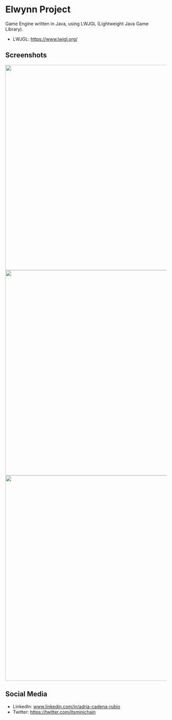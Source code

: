 # Elwynn Project 

Game Engine written in Java, using LWJGL (Lightweight Java Game Library).

- LWJGL: https://www.lwjgl.org/

## Screenshots
<p align="center">
  <img src="/screenshots/gif01.gif" width="640px"</img> 
  <img src="/screenshots/gif02.gif" width="640px"</img> 
  <img src="/screenshots/gif03.gif" width="640px"</img> 
</p>

## Social Media
- LinkedIn: www.linkedin.com/in/adria-cadena-rubio
- Twitter: https://twitter.com/itsminichain
